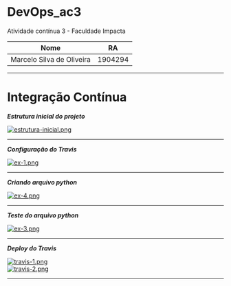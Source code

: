 # DevOps_ac3
Atividade contínua 3 - Faculdade Impacta

Nome | RA  
-----|-----  
Marcelo Silva de Oliveira | 1904294  

-----------------------------------------------------------------------------------------  

# Integração Contínua  

***Estrutura inicial do projeto***    

[![estrutura-inicial.png](https://i.postimg.cc/m2MPwvsD/estrutura-inicial.png)](https://postimg.cc/Tpd22HhM)    

-----------------------------------------------------------------------------------------  

***Configuração do Travis***  

[![ex-1.png](https://i.postimg.cc/L4Q52HHh/ex-1.png)](https://postimg.cc/Sj8kGbYp)  

------------------------------------------------------------------------------------------  

***Criando arquivo python***  

[![ex-4.png](https://i.postimg.cc/Gmm12DqC/ex-4.png)](https://postimg.cc/rK3HZKBn)  

------------------------------------------------------------------------------------------  

***Teste do arquivo python***  

[![ex-3.png](https://i.postimg.cc/tRFbmpYL/ex-3.png)](https://postimg.cc/hh4NXF8r)  

------------------------------------------------------------------------------------------  

***Deploy do Travis***  

[![travis-1.png](https://i.postimg.cc/rmWBbNFS/travis-1.png)](https://postimg.cc/FdrCkcSR)  
[![travis-2.png](https://i.postimg.cc/yxyw66Rx/travis-2.png)](https://postimg.cc/XBX2QbQ6)  

------------------------------------------------------------------------------------------  




